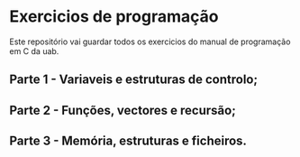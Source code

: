 # Exercicios de programação
Este repositório vai guardar todos os exercicios do manual de programação em C da uab.

## Parte 1 - Variaveis e estruturas de controlo;
## Parte 2 - Funções, vectores e recursão;
## Parte 3 - Memória, estruturas e ficheiros.
